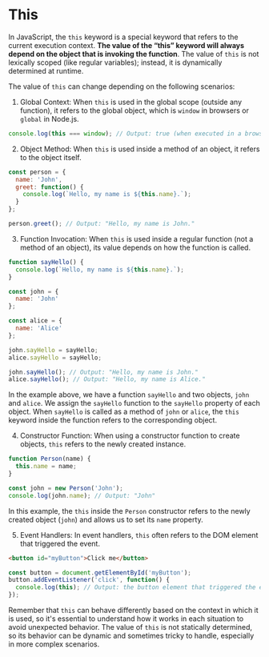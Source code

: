 # This


In JavaScript, the `this` keyword is a special keyword that refers to the current execution context. **The value of the “this” keyword will always depend on the object that is invoking the function**. The value of `this` is not lexically scoped (like regular variables); instead, it is dynamically determined at runtime.

The value of `this` can change depending on the following scenarios:

1. Global Context:
   When `this` is used in the global scope (outside any function), it refers to the global object, which is `window` in browsers or `global` in Node.js.

```javascript
console.log(this === window); // Output: true (when executed in a browser)
```

2. Object Method:
   When `this` is used inside a method of an object, it refers to the object itself.

```javascript
const person = {
  name: 'John',
  greet: function() {
    console.log(`Hello, my name is ${this.name}.`);
  }
};

person.greet(); // Output: "Hello, my name is John."
```

3. Function Invocation:
   When `this` is used inside a regular function (not a method of an object), its value depends on how the function is called.

```javascript
function sayHello() {
  console.log(`Hello, my name is ${this.name}.`);
}

const john = {
  name: 'John'
};

const alice = {
  name: 'Alice'
};

john.sayHello = sayHello;
alice.sayHello = sayHello;

john.sayHello(); // Output: "Hello, my name is John."
alice.sayHello(); // Output: "Hello, my name is Alice."
```

In the example above, we have a function `sayHello` and two objects, `john` and `alice`. We assign the `sayHello` function to the `sayHello` property of each object. When `sayHello` is called as a method of `john` or `alice`, the `this` keyword inside the function refers to the corresponding object.

4. Constructor Function:
   When using a constructor function to create objects, `this` refers to the newly created instance.

```javascript
function Person(name) {
  this.name = name;
}

const john = new Person('John');
console.log(john.name); // Output: "John"
```

In this example, the `this` inside the `Person` constructor refers to the newly created object (`john`) and allows us to set its `name` property.

5. Event Handlers:
   In event handlers, `this` often refers to the DOM element that triggered the event.

```html
<button id="myButton">Click me</button>
```

```javascript
const button = document.getElementById('myButton');
button.addEventListener('click', function() {
  console.log(this); // Output: the button element that triggered the event
});
```

Remember that `this` can behave differently based on the context in which it is used, so it's essential to understand how it works in each situation to avoid unexpected behavior. The value of `this` is not statically determined, so its behavior can be dynamic and sometimes tricky to handle, especially in more complex scenarios.
